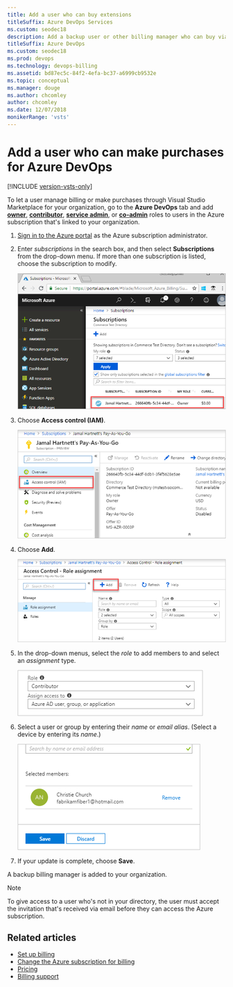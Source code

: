 ```yaml
---
title: Add a user who can buy extensions
titleSuffix: Azure DevOps Services
ms.custom: seodec18
description: Add a backup user or other billing manager who can buy via Visual Studio Marketplace extensions
titleSuffix: Azure DevOps
ms.custom: seodec18
ms.prod: devops
ms.technology: devops-billing
ms.assetid: bd87ec5c-84f2-4efa-bc37-a6999cb9532e
ms.topic: conceptual
ms.manager: douge
ms.author: chcomley
author: chcomley
ms.date: 12/07/2018
monikerRange: 'vsts'
---
```


# Add a user who can make purchases for Azure DevOps

[!INCLUDE [version-vsts-only](../../_shared/version-vsts-only.md)]

To let a user manage billing or make purchases through Visual Studio Marketplace for your organization, go to the **Azure DevOps** tab and
add [**owner**](/azure/role-based-access-control/built-in-roles#owner), [**contributor**](/azure/role-based-access-control/built-in-roles#contributor), [**service admin**](/azure/billing/billing-add-change-azure-subscription-administrator#change-the-service-administrator-for-an-azure-subscription), or [**co-admin**](/azure/billing/billing-add-change-azure-subscription-administrator#add-or-change-co-administrator) roles to users in the Azure subscription that's linked to your organization.

1. [Sign in to the Azure portal](https://portal.azure.com/) as the Azure subscription administrator.

2. Enter *subscriptions* in the search box, and then select **Subscriptions** from the drop-down menu. If more than one subscription is listed, choose the subscription to modify.

   ![Choose the subscription to modify for backup billing manager](_img/add-backup-billing-manager/choose-subscription-to-modify.png)

3. Choose **Access control (IAM)**.

   ![Choose access control and then add](_img/add-backup-billing-manager/choose-access-control.png)

4. Choose **Add**.

   ![Add role assignment Azure portal](_img/add-backup-billing-manager/add-role-assignment.png)

5. In the drop-down menus, select the *role* to add members to and select an *assignment* type.

   ![Choose a role and assignment type](_img/add-backup-billing-manager/choose-role-and-select-an-assignment-type.png)

6. Select a user or group by entering their *name* or *email alias*. (Select a device by entering its *name*.)

   ![Select a user, group, or device by the name or email alias](_img/add-backup-billing-manager/add-permissions-select-member-choose-save.png)

7. If your update is complete, choose **Save**.

A backup billing manager is added to your organization.

>[!Note]
>To give access to a user who's not in your directory, the user must accept the invitation that's received via email before they can access the Azure subscription.

## Related articles

* [Set up billing](set-up-billing-for-your-organization-vs.md)
* [Change the Azure subscription for billing](change-azure-subscription.md)
* [Pricing](https://azure.microsoft.com/pricing/details/visual-studio-team-services/)
* [Billing support](https://azure.microsoft.com/support/devops/)